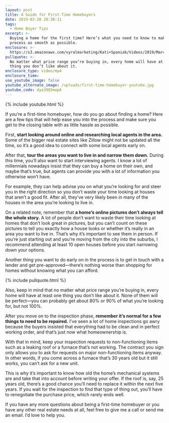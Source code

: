 ```yaml
---
layout: post
title: A Guide for First-Time Homebuyers
date: 2019-03-28 20:38:11
tags:
  - Home Buyer Tips
excerpt: >-
  Buying a home for the first time? Here’s what you need to know to make the
  process as smooth as possible.
enclosure: >-
  https://s3.amazonaws.com/vyralmarketing/Kati+Spaniak/Videos/2019/March/Chicago+North+Shore+Real+Estate+Agent-+A+Guide+for+First-Time+Homebuyers.mp4
pullquote: >-
  No matter what price range you’re buying in, every home will have at least one
  thing you don’t like about it.
enclosure_type: video/mp4
enclosure_time:
use_youtube_image: false
youtube_alternate_image: /uploads/first-time-homebuyer-youtube.jpg
youtube_code: dya39Q5mwpA
---
```


{% include youtube.html %}

If you’re a first-time homebuyer, how do you go about finding a home? Here are a few tips that will help ease you into the process and make sure you get to the closing table with as little hassle as possible.&nbsp;

First, **start looking around online and researching local agents in the area.** Some of the bigger real estate sites like Zillow might not be updated all the time, so it’s a good idea to connect with some local agents early on.

After that, **tour the areas you want to live in and narrow them down.** During this time, you’ll also want to start interviewing agents. I know a lot of millennials nowadays insist that they can buy a home on their own, and maybe that’s true, but agents can provide you with a lot of information you otherwise won’t have.&nbsp;

For example, they can help advise you on what you’re looking for and steer you in the right direction so you don’t waste your time looking at houses that aren’t a good fit. After all, they’ve very likely been in many of the houses in the area you’re looking to live in.&nbsp;

On a related note, remember that **a home’s online pictures don’t always tell the whole story.** A lot of people don’t want to waste their time looking at homes that don’t look great in pictures, but you can’t count on these pictures to tell you exactly how a house looks or whether it’s really in an area you want to live in. That’s why it’s important to see them in person. If you’re just starting out and you’re moving from the city into the suburbs, I recommend attending at least 10 open houses before you start narrowing down your options.&nbsp;

Another thing you want to do early on in the process is to get in touch with a lender and get pre-approved—there’s nothing worse than shopping for homes without knowing what you can afford.&nbsp;

{% include pullquote.html %}

Also, keep in mind that no matter what price range you’re buying in, every home will have at least one thing you don’t like about it. None of them will be perfect—you can probably get about 80% or 90% of what you’re looking for, but not 100%.&nbsp;

After you move on to the inspection phase, **remember it’s normal for a few things to need to be repaired.** I’ve seen a lot of home inspections go awry because the buyers insisted that everything had to be clean and in perfect working order, and that’s just now what homeownership is.&nbsp;

With that in mind, keep your inspection requests to non-functioning items such as a leaking roof or a furnace that’s not working. The contract you sign only allows you to ask for requests on major non-functioning items anyway. In other words, if you come across a furnace that’s 30 years old but it still works, you can’t ask for a new unit.

This is why it’s important to know how old the home’s mechanical systems are and take that into account before writing your offer. If the roof is, say, 25 years old, there’s a good chance you’ll need to replace it within the next five years. If you wait for the inspection to find that type of thing out, you’ll have to renegotiate the purchase price, which rarely ends well.&nbsp;

If you have any more questions about being a first-time homebuyer or you have any other real estate needs at all, feel free to give me a call or send me an email. I’d love to help you.